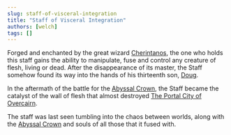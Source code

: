 ```yaml
---
slug: staff-of-visceral-integration
title: "Staff of Visceral Integration"
authors: [welch]
tags: []
---
```


Forged and enchanted by the great wizard [Cherintanos](/characters/cherintanos), the one who holds this staff gains the ability to manipulate, fuse and control any creature of flesh, living or dead. After the disappearance of its master, the Staff somehow found its way into the hands of his thirteenth son, [Doug](/characters/doug).
 
In the aftermath of the battle for the [Abyssal Crown](/wikis/abyssal-crown), the Staff became the catalyst of the wall of flesh that almost destroyed [The Portal City of Overcairn](/wikis/the-portal-city-of-overcairn).
 
The staff was last seen tumbling into the chaos between worlds, along with the [Abyssal Crown](/wikis/abyssal-crown) and souls of all those that it fused with.